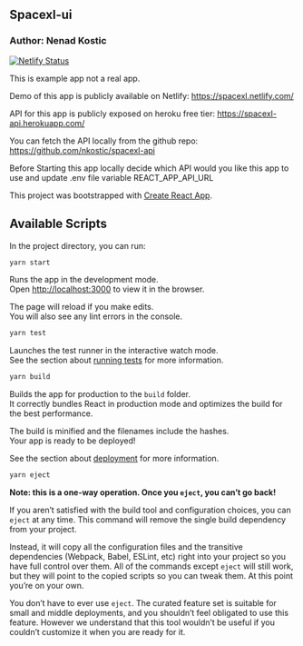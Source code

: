 ## Spacexl-ui
### Author: Nenad Kostic
[![Netlify Status](https://api.netlify.com/api/v1/badges/712e9f53-a7b9-43bd-a642-49fb7394ff40/deploy-status)](https://app.netlify.com/sites/spacexl/deploys)

This is example app not a real app.

Demo of this app is publicly available on Netlify: https://spacexl.netlify.com/

API for this app is publicly exposed on heroku free tier: https://spacexl-api.herokuapp.com/

You can fetch the API locally from the github repo: https://github.com/nkostic/spacexl-api

Before Starting this app locally decide which API would you like this app to use and update .env file variable REACT_APP_API_URL

This project was bootstrapped with [Create React App](https://github.com/facebook/create-react-app).

## Available Scripts

In the project directory, you can run:

```sh
yarn start
```

Runs the app in the development mode.<br />
Open [http://localhost:3000](http://localhost:3000) to view it in the browser.

The page will reload if you make edits.<br />
You will also see any lint errors in the console.

```sh
yarn test
```

Launches the test runner in the interactive watch mode.<br />
See the section about [running tests](https://facebook.github.io/create-react-app/docs/running-tests) for more information.

```sh
yarn build
```

Builds the app for production to the `build` folder.<br />
It correctly bundles React in production mode and optimizes the build for the best performance.

The build is minified and the filenames include the hashes.<br />
Your app is ready to be deployed!

See the section about [deployment](https://facebook.github.io/create-react-app/docs/deployment) for more information.

```sh
yarn eject
```

**Note: this is a one-way operation. Once you `eject`, you can’t go back!**

If you aren’t satisfied with the build tool and configuration choices, you can `eject` at any time. This command will remove the single build dependency from your project.

Instead, it will copy all the configuration files and the transitive dependencies (Webpack, Babel, ESLint, etc) right into your project so you have full control over them. All of the commands except `eject` will still work, but they will point to the copied scripts so you can tweak them. At this point you’re on your own.

You don’t have to ever use `eject`. The curated feature set is suitable for small and middle deployments, and you shouldn’t feel obligated to use this feature. However we understand that this tool wouldn’t be useful if you couldn’t customize it when you are ready for it.
